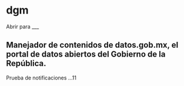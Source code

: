 # dgm
Abrir para ___

## Manejador de contenidos de datos.gob.mx, el portal de datos abiertos del Gobierno de la República. 

Prueba de notificaciones ...11